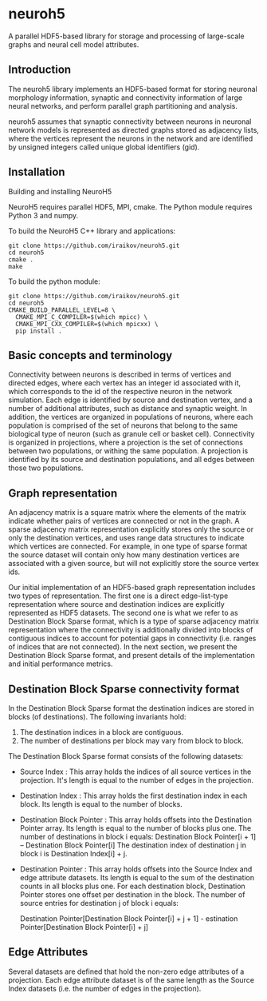 # neuroh5

A parallel HDF5-based library for storage and processing of large-scale graphs and neural cell model attributes.

## Introduction

The neuroh5 library implements an HDF5-based format for storing
neuronal morphology information, synaptic and connectivity information
of large neural networks, and perform parallel graph partitioning and
analysis.

neuroh5 assumes that synaptic connectivity between neurons in
neuronal network models is represented as directed graphs stored as
adjacency lists, where the vertices represent the neurons in the
network and are identified by unsigned integers called unique global
identifiers (gid). 

## Installation

Building and installing NeuroH5 

NeuroH5 requires parallel HDF5, MPI, cmake. The Python module requires Python 3 and numpy.

To build the NeuroH5 C++ library and applications:

```
git clone https://github.com/iraikov/neuroh5.git
cd neuroh5
cmake .
make 
```


To build the python module:

```
git clone https://github.com/iraikov/neuroh5.git
cd neuroh5
CMAKE_BUILD_PARALLEL_LEVEL=8 \
  CMAKE_MPI_C_COMPILER=$(which mpicc) \
  CMAKE_MPI_CXX_COMPILER=$(which mpicxx) \
  pip install .
```


## Basic concepts and terminology

Connectivity between neurons is described in terms of vertices and
directed edges, where each vertex has an integer id associated with
it, which corresponds to the id of the respective neuron in the
network simulation. Each edge is identified by source and destination
vertex, and a number of additional attributes, such as distance and
synaptic weight. In addition, the vertices are organized in
populations of neurons, where each population is comprised of the set
of neurons that belong to the same biological type of neuron (such as
granule cell or basket cell). Connectivity is organized in
projections, where a projection is the set of connections between two
populations, or withing the same population. A projection is
identified by its source and destination populations, and all edges
between those two populations.

## Graph representation

An adjacency matrix is a square matrix where the elements of the
matrix indicate whether pairs of vertices are connected or not in the
graph. A sparse adjacency matrix representation explicitly stores only
the source or only the destination vertices, and uses range data
structures to indicate which vertices are connected. For example, in
one type of sparse format the source dataset will contain only how
many destination vertices are associated with a given source, but will
not explicitly store the source vertex ids.

Our initial implementation of an HDF5-based graph representation
includes two types of representation. The first one is a direct
edge-list-type representation where source and destination indices are
explicitly represented as HDF5 datasets. The second one is what we
refer to as Destination Block Sparse format, which is a type of sparse
adjacency matrix representation where the connectivity is additionally
divided into blocks of contiguous indices to account for potential
gaps in connectivity (i.e. ranges of indices that are not
connected). In the next section, we present the Destination Block
Sparse format, and present details of the implementation and initial
performance metrics.

## Destination Block Sparse connectivity format

In the Destination Block Sparse format the destination indices are
stored in blocks (of destinations). The following invariants hold:

1. The destination indices in a block are contiguous. 
2. The number of destinations per block may vary from block to block.

The Destination Block Sparse format consists of the following datasets:

- Source Index : This array holds the indices of all source vertices in the projection. It's length is equal to the number of edges in the projection.
- Destination Index : This array holds the first destination index in each block. Its length is equal to the number of blocks.
- Destination Block Pointer : This array holds offsets into the Destination Pointer array. Its length is equal to the number of blocks plus one. The number of destinations in block i equals:
  Destination Block Pointer[i + 1] – Destination Block Pointer[i]
The destination index of destination j in block i is Destination Index[i] + j.
- Destination Pointer : This array holds offsets into the Source Index and edge attribute datasets. Its length is equal to the sum of the destination counts in all blocks plus one. For each destination block, Destination Pointer stores one offset per destination in the block. The number of source entries for destination j of block i equals:

  Destination Pointer[Destination Block Pointer[i] + j + 1] - estination Pointer[Destination Block Pointer[i] + j]

## Edge Attributes

Several datasets are defined that hold the non-zero edge attributes of
a projection. Each edge attribute dataset is of the same length as the
Source Index datasets (i.e. the number of edges in the projection).

